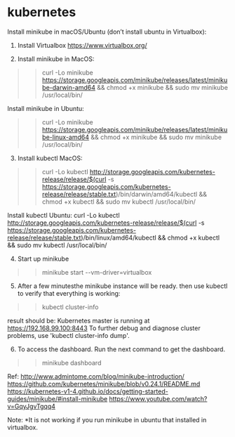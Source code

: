 # kubernetes

Install minikube in macOS/Ubuntu (don’t install ubuntu in Virtualbox):
1. Install Virtualbox
https://www.virtualbox.org/

2. Install minikube in MacOS:
>>curl -Lo minikube https://storage.googleapis.com/minikube/releases/latest/minikube-darwin-amd64 && chmod +x minikube && sudo mv minikube /usr/local/bin/

Install minikube in Ubuntu:
>>curl -Lo minikube https://storage.googleapis.com/minikube/releases/latest/minikube-linux-amd64 && chmod +x minikube && sudo mv minikube /usr/local/bin/

3. Install kubectl MacOS:
>>curl -Lo kubectl http://storage.googleapis.com/kubernetes-release/release/$(curl -s https://storage.googleapis.com/kubernetes-release/release/stable.txt)/bin/darwin/amd64/kubectl && chmod +x kubectl && sudo mv kubectl /usr/local/bin/

Install kubectl Ubuntu:
curl -Lo kubectl http://storage.googleapis.com/kubernetes-release/release/$(curl -s https://storage.googleapis.com/kubernetes-release/release/stable.txt)/bin/linux/amd64/kubectl && chmod +x kubectl && sudo mv kubectl /usr/local/bin/

4. Start up minikube
>>minikube start --vm-driver=virtualbox

5. After a few minutesthe minikube instance will be ready. then use kubectl to verify that everything is working:
>>kubectl cluster-info

result should be:
Kubernetes master is running at https://192.168.99.100:8443
To further debug and diagnose cluster problems, use 'kubectl cluster-info dump'.

6. To access the dashboard. Run the next command to get the dashboard.
>>minikube dashboard

Ref:
http://www.admintome.com/blog/minikube-introduction/
https://github.com/kubernetes/minikube/blob/v0.24.1/README.md
https://kubernetes-v1-4.github.io/docs/getting-started-guides/minikube/#install-minikube
https://www.youtube.com/watch?v=GqyJgvTgqq4

Note:
*It is not working if you run minikube in ubuntu that installed in virtualbox.